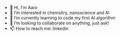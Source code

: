 - 👋 Hi, I’m Aaro
- 👀 I’m interested in chemsitry, nanoscience and AI
- 🌱 I’m currently learning to code my first AI algorithm
- 💞️ I’m looking to collaborate on anything, just ask!
- 📫 How to reach me: linkedin

<!---
Agetso/Agetso is a ✨ special ✨ repository because its `README.md` (this file) appears on your GitHub profile.
You can click the Preview link to take a look at your changes.
--->
